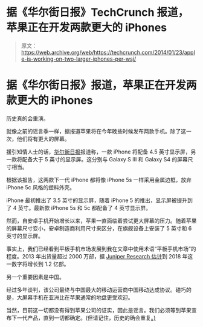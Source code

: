 # 据《华尔街日报》TechCrunch 报道，苹果正在开发两款更大的 iPhones

> 原文：<https://web.archive.org/web/https://techcrunch.com/2014/01/23/apple-is-working-on-two-larger-iphones-per-wsj/>

# 据《华尔街日报》报道，苹果正在开发两款更大的 iPhones

历史真的会重演。

就像之前的谣言季一样，据报道苹果将在今年晚些时候发布两款手机。除了这一次，他们将有更大的屏幕。

援引知情人士的话，[华尔街日报](https://web.archive.org/web/20230120143716/http://online.wsj.com/news/articles/SB10001424052702304856504579338611620927036)报道称，一款 iPhone 将配备 4.5 英寸显示屏，另一款将配备大于 5 英寸的显示屏。这分别与 Galaxy S III 和 Galaxy S4 的屏幕尺寸相当。

根据该报告，这两款下一代 iPhone 都将像 iPhone 5s 一样采用金属边框，放弃 iPhone 5c 风格的塑料外壳。

iPhone 最初推出了 3.5 英寸的显示屏，随着 iPhone 5 的推出，显示屏被提升到了 4 英寸。最新款 iPhone 5s 和 5c 都配备了 4 英寸显示屏。

然而，自安卓手机开始增长以来，苹果一直面临着尝试更大屏幕的压力。随着苹果的屏幕尺寸变小，安卓制造商利用尺寸来区分，在旗舰设备上安装了 5 英寸和 6 英寸的显示屏。

事实上，我们已经看到平板手机市场发展到我在文章中使用术语“平板手机市场”的程度。2013 年出货量超过 2000 万部，据 [Juniper Research 估计](https://web.archive.org/web/20230120143716/https://techcrunch.com/2014/01/21/phablets-are-officially-a-thing-with-20m-shipped-in-2013/)到 2018 年这一数字将增长到 1.2 亿部。

另一个重要因素是中国。

经过多年谈判，该公司最终与中国最大的移动运营商中国移动达成协议。碰巧的是，大屏幕手机在亚洲比在苹果通常的地盘更受欢迎。

当然，目前这一切都没有得到苹果公司的证实，因此是谣言。我们必须等到苹果宣布下一代产品，直到一切都确定。(但请记住，历史的确会重复[。)](https://web.archive.org/web/20230120143716/https://techcrunch.com/2013/09/10/apple-unveils-the-iphone-5s/)